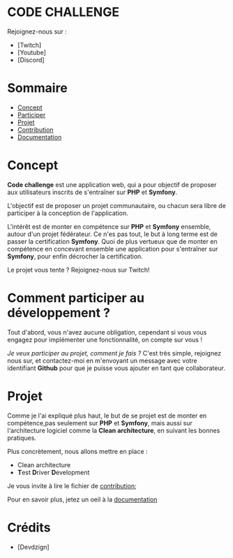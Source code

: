 CODE CHALLENGE
==============

Rejoignez-nous sur :
* [Twitch]
* [Youtube]
* [Discord]

# Sommaire
* [Concept](#concept)
* [Participer](#comment-participer-au-dveloppement-)
* [Projet](#projet)
* [Contribution](CONTRIBUTION.md)
* [Documentation](docs/index.md)

# Concept
**Code challenge** est une application web, qui a pour objectif de proposer aux utilisateurs inscrits de s'entraîner sur **PHP** et **Symfony**.

L'objectif est de proposer un projet communautaire, ou chacun sera libre de participer à la conception de l'application.

L'intérêt est de monter en compétence sur **PHP** et **Symfony** ensemble, autour d'un projet fédérateur. Ce n'es pas tout, le but à long terme est de passer la certification **Symfony**.
Quoi de plus vertueux que de monter en compétence en concevant ensemble une application pour s'entraîner sur **Symfony**, pour enfin décrocher la certification.

Le projet vous tente ? Rejoignez-nous sur Twitch!

# Comment participer au développement ?
Tout d'abord, vous n'avez aucune obligation, cependant si vous vous engagez pour implémenter une fonctionnalité, on compte sur vous !

*Je veux participer au projet, comment je fais ?* C'est très simple, rejoignez nous sur, et contactez-moi en m'envoyant un message avec votre identifiant **Github** pour que je puisse vous ajouter en tant que collaborateur.

# Projet
Comme je l'ai expliqué plus haut, le but de se projet est de monter en compétence,pas seulement sur **PHP** et **Symfony**, mais aussi sur l'architecture logiciel comme la **Clean architecture**, en suivant les bonnes pratiques.

Plus concrètement, nous allons mettre en place :
* Clean architecture
* **T**est **D**river **D**evelopment

Je vous invite à lire le fichier de [contribution](CONTRIBUTION.md);

Pour en savoir plus, jetez un oeil à la [documentation](docs/index.md)

# Crédits

* [Devdzign]

